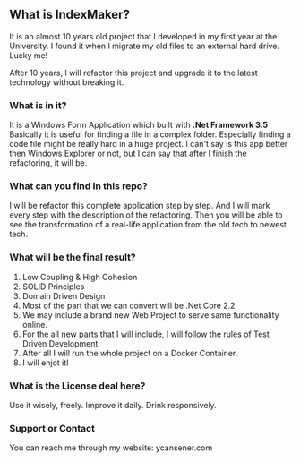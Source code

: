 ## What is IndexMaker?

It is an almost 10 years old project that I developed in my first year at the University. I found it when I migrate my old files to an external hard drive. Lucky me!

After 10 years, I will refactor this project and upgrade it to the latest technology without breaking it.

### What is in it?

It is a Windows Form Application which built with **.Net Framework 3.5**
Basically it is useful for finding a file in a complex folder. Especially finding a code file might be really hard in a huge project.
I can't say is this app better then Windows Explorer or not, but I can say that after I finish the refactoring, it will be.

### What can you find in this repo?

I will be refactor this complete application step by step.
And I will mark every step with the description of the refactoring.
Then you will be able to see the transformation of a real-life application from the old tech to newest tech.

### What will be the final result?

1. Low Coupling & High Cohesion
2. SOLID Principles
3. Domain Driven Design
4. Most of the part that we can convert will be .Net Core 2.2
5. We may include a brand new Web Project to serve same functionality online.
6. For the all new parts that I will include, I will follow the rules of Test Driven Development.
7. After all I will run the whole project on a Docker Container.
8. I will enjot it!

### What is the License deal here?

Use it wisely, freely.
Improve it daily.
Drink responsively.


### Support or Contact

You can reach me through my website: ycansener.com
